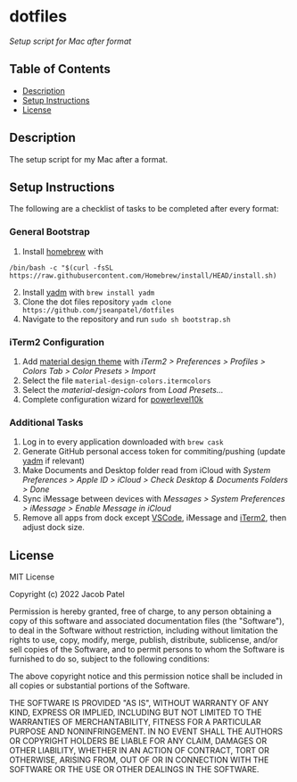 
# dotfiles

*Setup script for Mac after format*

## Table of Contents
- [Description](#description)
- [Setup Instructions](#setup-instructions)
- [License](#license)

## Description

The setup script for my Mac after a format.

## Setup Instructions

The following are a checklist of tasks to be completed after every format:

### General Bootstrap

1. Install [homebrew](https://brew.sh) with 
```
/bin/bash -c "$(curl -fsSL https://raw.githubusercontent.com/Homebrew/install/HEAD/install.sh)
```
2. Install [yadm](https://yadm.io) with `brew install yadm`
3. Clone the dot files repository `yadm clone https://github.com/jseanpatel/dotfiles`
4. Navigate to the repository and run `sudo sh bootstrap.sh`

### iTerm2 Configuration

1. Add [material design theme](https://github.com/MartinSeeler/iterm2-material-design) with *iTerm2 > Preferences > Profiles > Colors Tab > Color Presets > Import*
2. Select the file `material-design-colors.itermcolors` 
3. Select the *material-design-colors* from *Load Presets...*
4. Complete configuration wizard for [powerlevel10k](https://github.com/romkatv/powerlevel10k)

### Additional Tasks

1. Log in to every application downloaded with `brew cask`
2. Generate GitHub personal access token for commiting/pushing (update [yadm](https://yadm.io) if relevant)
3. Make Documents and Desktop folder read from iCloud with *System Preferences > Apple ID > iCloud > Check Desktop & Documents Folders > Done*
4. Sync iMessage between devices with *Messages > System Preferences > iMessage > Enable Message in iCloud*
5. Remove all apps from dock except [VSCode](https://code.visualstudio.com/), iMessage and [iTerm2](https://iterm2.com/), then adjust dock size.

## License

MIT License

Copyright (c) 2022 Jacob Patel

Permission is hereby granted, free of charge, to any person obtaining a copy of this software and associated documentation files (the "Software"), to deal in the Software without restriction, including without limitation the rights to use, copy, modify, merge, publish, distribute, sublicense, and/or sell copies of the Software, and to permit persons to whom the Software is furnished to do so, subject to the following conditions:

The above copyright notice and this permission notice shall be included in all copies or substantial portions of the Software.

THE SOFTWARE IS PROVIDED "AS IS", WITHOUT WARRANTY OF ANY KIND, EXPRESS OR IMPLIED, INCLUDING BUT NOT LIMITED TO THE WARRANTIES OF MERCHANTABILITY, FITNESS FOR A PARTICULAR PURPOSE AND NONINFRINGEMENT. IN NO EVENT SHALL THE AUTHORS OR COPYRIGHT HOLDERS BE LIABLE FOR ANY CLAIM, DAMAGES OR OTHER LIABILITY, WHETHER IN AN ACTION OF CONTRACT, TORT OR OTHERWISE, ARISING FROM, OUT OF OR IN CONNECTION WITH THE SOFTWARE OR THE USE OR OTHER DEALINGS IN THE SOFTWARE.